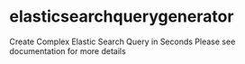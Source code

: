 # elasticsearchquerygenerator
 Create Complex Elastic Search Query in Seconds      Please see documentation for more details 

